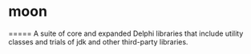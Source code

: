 # moon
=====
A suite of core and expanded Delphi libraries that include utility classes and trials of jdk and other third-party libraries.